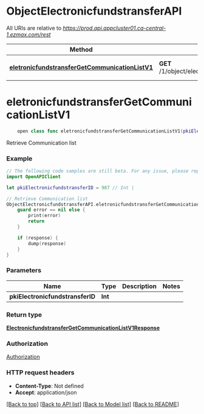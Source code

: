 # ObjectElectronicfundstransferAPI

All URIs are relative to *https://prod.api.appcluster01.ca-central-1.ezmax.com/rest*

Method | HTTP request | Description
------------- | ------------- | -------------
[**eletronicfundstransferGetCommunicationListV1**](ObjectElectronicfundstransferAPI.md#eletronicfundstransfergetcommunicationlistv1) | **GET** /1/object/electronicfundstransfer/{pkiElectronicfundstransferID}/getCommunicationList | Retrieve Communication list


# **eletronicfundstransferGetCommunicationListV1**
```swift
    open class func eletronicfundstransferGetCommunicationListV1(pkiElectronicfundstransferID: Int, completion: @escaping (_ data: ElectronicfundstransferGetCommunicationListV1Response?, _ error: Error?) -> Void)
```

Retrieve Communication list



### Example
```swift
// The following code samples are still beta. For any issue, please report via http://github.com/OpenAPITools/openapi-generator/issues/new
import OpenAPIClient

let pkiElectronicfundstransferID = 987 // Int | 

// Retrieve Communication list
ObjectElectronicfundstransferAPI.eletronicfundstransferGetCommunicationListV1(pkiElectronicfundstransferID: pkiElectronicfundstransferID) { (response, error) in
    guard error == nil else {
        print(error)
        return
    }

    if (response) {
        dump(response)
    }
}
```

### Parameters

Name | Type | Description  | Notes
------------- | ------------- | ------------- | -------------
 **pkiElectronicfundstransferID** | **Int** |  | 

### Return type

[**ElectronicfundstransferGetCommunicationListV1Response**](ElectronicfundstransferGetCommunicationListV1Response.md)

### Authorization

[Authorization](../README.md#Authorization)

### HTTP request headers

 - **Content-Type**: Not defined
 - **Accept**: application/json

[[Back to top]](#) [[Back to API list]](../README.md#documentation-for-api-endpoints) [[Back to Model list]](../README.md#documentation-for-models) [[Back to README]](../README.md)

